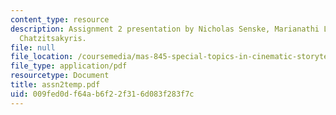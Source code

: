 ```yaml
---
content_type: resource
description: Assignment 2 presentation by Nicholas Senske, Marianathi Liapi and Panagiotis
  Chatzitsakyris.
file: null
file_location: /coursemedia/mas-845-special-topics-in-cinematic-storytelling-spring-2004/009fed0df64ab6f22f316d083f283f7c_assn2temp.pdf
file_type: application/pdf
resourcetype: Document
title: assn2temp.pdf
uid: 009fed0d-f64a-b6f2-2f31-6d083f283f7c
---
```

